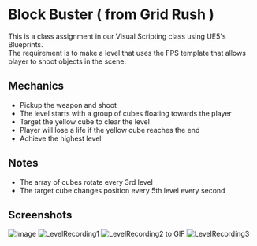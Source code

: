 # Block Buster  ( from Grid Rush )

This is a class assignment in our Visual Scripting class using UE5's Blueprints.  
The requirement is to make a level that uses the FPS template that allows player to shoot objects in the scene.

## Mechanics
- Pickup the weapon and shoot
- The level starts with a group of cubes floating towards the player
- Target the yellow cube to clear the level
- Player will lose a life if the yellow cube reaches the end
- Achieve the highest level

## Notes
- The array of cubes rotate every 3rd level
- The target cube changes position every 5th level every second

## Screenshots

![Image](https://github.com/gaddamit/TargetPractice/assets/3529825/d174e4ac-d81c-4d3c-85cf-77e1341c397e)
![LevelRecording1](https://github.com/gaddamit/TargetPractice/assets/3529825/0ed766e8-1313-4cf5-9edf-bb749bad3a9a)
![LevelRecording2 to GIF](https://github.com/gaddamit/TargetPractice/assets/3529825/1d5638ff-e7b1-416f-9f57-4d4e6ee10201)
![LevelRecording3](https://github.com/gaddamit/TargetPractice/assets/3529825/5a7c97f8-cf13-429d-8a37-944bc090fcaa)

